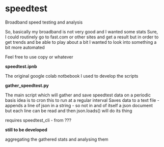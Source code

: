 # speedtest
Broadband speed testing and analysis

So, basically my broadband is not very good and I wanted some stats
Sure, I could routinely go to fast.com or other sites and get a result but in order to 
get trends and be able to play about a bit I wanted to look into something a bit more
automated

Feel free to use copy or whatever

<b>speedtest.ipnb</b>

The original google colab notbebook I used to develop the scripts

<b>gather_speedtest.py</b>

The main script which will gather and save speedtest data on a periodic basis
idea is to cron this to run at a regular interval
Saves data to a text file - appends a line of json in a string - so not in and 
of itself a json document but each line can be read and then json.loads() will do its thing

requires speedtest_cli - from ???

<b>still to be developed</b>

aggregating the gathered stats and analysing them

